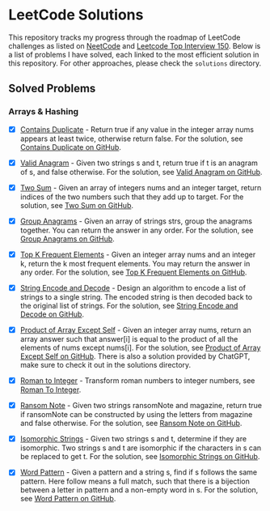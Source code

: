 # LeetCode Solutions

This repository tracks my progress through the roadmap of LeetCode challenges as listed on [NeetCode](https://neetcode.io/roadmap) and [Leetcode Top Interview 150](https://leetcode.com/studyplan/top-interview-150/). Below is a list of problems I have solved, each linked to the most efficient solution in this repository. For other approaches, please check the `solutions` directory.

## Solved Problems

### Arrays & Hashing
- [x] [Contains Duplicate](https://leetcode.com/problems/contains-duplicate/) - Return true if any value in the integer array nums appears at least twice, otherwise return false. For the solution, see [Contains Duplicate on GitHub](https://github.com/berkaybarisalgun/Leetcode-Problems/blob/main/Leetcode/src/main/java/Contains_Duplicate_217/Solution3.java).

- [x] [Valid Anagram](https://leetcode.com/problems/valid-anagram/description/) - Given two strings s and t, return true if t is an anagram of s, and false otherwise. For the solution, see [Valid Anagram on GitHub](https://github.com/berkaybarisalgun/Leetcode-Problems/blob/main/Leetcode/src/main/java/Valid_Anagram_242/Solution2.java).

- [x] [Two Sum](https://leetcode.com/problems/two-sum/description/) - Given an array of integers nums and an integer target, return indices of the two numbers such that they add up to target. For the solution, see [Two Sum on GitHub](https://github.com/berkaybarisalgun/Leetcode-Problems/blob/main/Leetcode/src/main/java/Two_Sum_1/Solution2.java).

- [x] [Group Anagrams](https://leetcode.com/problems/group-anagrams/) - Given an array of strings strs, group the anagrams together. You can return the answer in any order. For the solution, see [Group Anagrams on GitHub](https://github.com/berkaybarisalgun/Leetcode-Problems/blob/main/Leetcode/src/main/java/Group_Anagrams_49/Solution.java).

- [x] [Top K Frequent Elements](https://leetcode.com/problems/top-k-frequent-elements) - Given an integer array nums and an integer k, return the k most frequent elements. You may return the answer in any order. For the solution, see [Top K Frequent Elements on GitHub](https://github.com/berkaybarisalgun/Leetcode-Problems/blob/main/Leetcode/src/main/java/Top_K_Frequent_Elements/Solution.java).

- [x] [String Encode and Decode](https://neetcode.io/problems/string-encode-and-decode) - Design an algorithm to encode a list of strings to a single string. The encoded string is then decoded back to the original list of strings. For the solution, see [String Encode and Decode on GitHub](https://github.com/berkaybarisalgun/Leetcode-Problems/blob/main/Leetcode/src/main/java/String_Encode_and_Decode_NeetCode/Solution.java).

- [x] [Product of Array Except Self](https://leetcode.com/problems/product-of-array-except-self/description/) - Given an integer array nums, return an array answer such that answer[i] is equal to the product of all the elements of nums except nums[i]. For the solution, see [Product of Array Except Self on GitHub](https://github.com/berkaybarisalgun/Leetcode-Problems/blob/main/Leetcode/src/main/java/Products_of_Array_Discluding_Self_238/BestSolution.java). There is also a solution provided by ChatGPT, make sure to check it out in the solutions directory.

- [x] [Roman to Integer](https://leetcode.com/problems/roman-to-integer/description/?envType=study-plan-v2&envId=top-interview-150) - Transform roman numbers to integer numbers, see [Roman To Integer](https://github.com/berkaybarisalgun/Leetcode-Problems/blob/main/Leetcode/src/main/java/Roman_To_Integer_13/Solution.java).

- [x] [Ransom Note](https://leetcode.com/problems/ransom-note/) - Given two strings ransomNote and magazine, return true if ransomNote can be constructed by using the letters from magazine and false otherwise. For the solution, see [Ransom Note on GitHub](https://github.com/berkaybarisalgun/Leetcode-Problems/blob/main/Leetcode/src/main/java/Ransom_Note_383/OptimalSolution.java).

- [x] [Isomorphic Strings](https://leetcode.com/problems/isomorphic-strings/) - Given two strings s and t, determine if they are isomorphic. Two strings s and t are isomorphic if the characters in s can be replaced to get t. For the solution, see [Isomorphic Strings on GitHub](https://github.com/berkaybarisalgun/Leetcode-Problems/blob/main/Leetcode/src/main/java/Isomorphic_Strings_205/myEffectiveSolution.java).
- [x] [Word Pattern](https://leetcode.com/problems/word-pattern/description/?envType=study-plan-v2&envId=top-interview-150) - Given a pattern and a string s, find if s follows the same pattern. Here follow means a full match, such that there is a bijection between a letter in pattern and a non-empty word in s. For the solution, see [Word Pattern on GitHub](https://github.com/berkaybarisalgun/Leetcode-Problems/blob/main/Leetcode/src/main/java/Word_Pattern_290/Solution.java).



